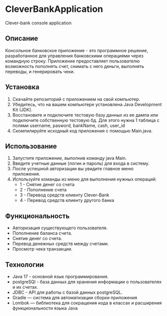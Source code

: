 # CleverBankApplication
Clever-bank console application
## Описание
Консольное банковское приложение - это программное решение, разработанное для управления банковскими операциями через командную строку. Приложение предоставляет пользователю возможность пополнять счет, снимать с него деньги, выполнять переводы, и генерировать чеки.
## Установка
1. Скачайте репозиторий с приложением на свой компьютер.
2. Убедитесь, что на вашем компьютере установлена Java Development Kit (JDK).
3. Восстановите и подключите тестовую базу данных из ее дампа или подключите собственную тестовую бд. Для этого нужна 1 таблица с полями username, pasword, bankName, cash, user_id
4. Скомпилируйте исходный код приложения с помощью Main.java.
## Использование
1. Запустите приложение, выполнив команду java Main.
2. Введите учетные данные (логин и пароль) для входа в систему.
3. После успешной авторизации вы увидите главное меню приложения.
4. Используйте команды из меню для выполнения нужных операций:
   - 1 - Снятие денег со счета
   - 2 - Пополнение счета
   - 3 - Перевод средств клиенту Clever-Bank
   - 4 - Перевод средств клиенту другого банка
## Функциональность
- Авторизация существующего пользователя.
- Пополнение баланса счета.
- Снятие денег со счета.
- Перевод денежных средств между счетами.
- Просмотр чека транзакции.
## Технологии
- Java 17 - основной язык программирования.
- postgreSQl - база данных для хранения информации о пользователях и их счетах.
- JDBC - API для работы с базой данных postgreSQL.
- Gradle — система для автоматизации сборки приложения
- Lombok — библиотека для сокращения кода в классах и расширения функциональности языка Java
